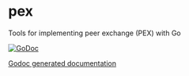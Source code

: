 pex
===

Tools for implementing peer exchange (PEX) with Go

[![GoDoc](http://godoc.org/github.com//skycoin/pex?status.png)](http://godoc.org/github.com/ness-network/privateness/src/daemon/pex)

[Godoc generated documentation](http://godoc.org/github.com/ness-network/privateness/src/daemon/pex)
